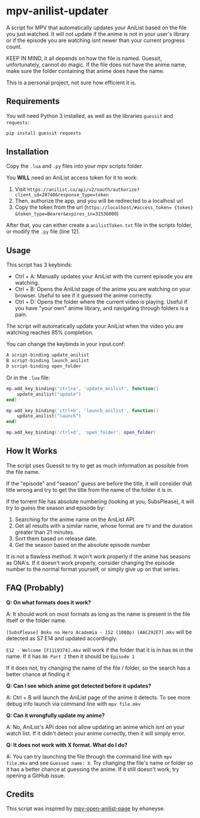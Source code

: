 # mpv-anilist-updater
A script for MPV that automatically updates your AniList based on the file you just watched. It will not update if the anime is not in your user's library or if the episode you are watching isnt newer than your current progress count.

KEEP IN MIND, it all depends on how the file is named. Guessit, unfortunately, cannot do magic. 
If the file does not have the anime name, make sure the folder containing that anime does have the name.

This is a personal project, not sure how efficient it is.

## Requirements
You will need Python 3 installed, as well as the libraries `guessit` and `requests`:
```bash
pip install guessit requests
```

## Installation
Copy the `.lua` and `.py` files into your mpv scripts folder.

You **WILL** need an AniList access token for it to work:
  1. Visit `https://anilist.co/api/v2/oauth/authorize?client_id=20740&response_type=token`
  2. Then, authorize the app, and you will be redirected to a localhost url
  3. Copy the token from the url (`https://localhost/#access_token= {token} &token_type=Bearer&expires_in=31536000`)

After that, you can either create a `anilistToken.txt` file in the scripts folder, or modify the `.py` file (line 12).

## Usage
This script has 3 keybinds:
  - Ctrl + A: Manually updates your AniList with the current episode you are watching.
  - Ctrl + B: Opens the AniList page of the anime you are watching on your browser. Useful to see if it guessed the anime correctly.
  - Ctrl + D: Opens the folder where the current video is playing. Useful if you have "your own" anime library, and navigating through folders is a pain.

The script will automatically update your AniList when the video you are watching reaches 85% completion.

You can change the keybinds in your input.conf:
```bash
A script-binding update_anilist
B script-binding launch_anilist
D script-binding open_folder
```

Or in the `.lua` file:
```lua
mp.add_key_binding('ctrl+a', 'update_anilist', function()
    update_anilist("update")
end)

mp.add_key_binding('ctrl+b', 'launch_anilist', function()
    update_anilist("launch")
end)

mp.add_key_binding('ctrl+d', 'open_folder', open_folder)
```

## How It Works
The script uses Guessit to try to get as much information as possible from the file name.

If the "episode" and "season" guess are before the title, it will consider that title wrong and try to get the title from the name of the folder it is in.

If the torrent file has absolute numbering (looking at you, SubsPlease), it will try to guess the season and episode by:
  1. Searching for the anime name on the AniList API.
  2. Get all results with a similar name, whose format are `TV` and the duration greater than 21 minutes.
  3. Sort them based on release date.
  4. Get the season based on the absolute episode number

It is not a flawless method. It won't work properly if the anime has seasons as ONA's. If it doesn't work properly, consider 
changing the episode number to the normal format yourself, or simply give up on that series.

## FAQ (Probably)
  **Q: On what formats does it work?**

  A: It should work on most formats as long as the name is present in the file itself or the folder name.

  `[SubsPlease] Boku no Hero Academia - 152 (1080p) [AAC292E7].mkv` will be detected as S7 E14 and updated accordingly.

  `E12 - Welcome [F1119374].mkv` will work if the folder that it is in has `86` in the name. If it has `86 Part 2` then it should be `Episode 1`

  If it does not, try changing the name of the file / folder, so the search has a better chance at finding it

  **Q: Can I see which anime got detected before it updates?**

  A: Ctrl + B will launch the AniList page of the anime it detects. To see more debug info launch via command line with `mpv file.mkv`

  **Q: Can it wrongfully update my anime?**

  A: No, AniList's API does not allow updating an anime which isnt on your watch list. If it didn't detect your anime correctly, then it will
  simply error.

  **Q: It does not work with X format. What do I do?**
  
  A: You can try launching the file through the command line with `mpv file.mkv` and see `Guessed name: X`. Try changing the file's name or folder so it has
  a better chance at guessing the anime. If it still doesn't work, try opening a GitHub issue.

## Credits
This script was inspired by [mpv-open-anilist-page](https://github.com/ehoneyse/mpv-open-anilist-page) by ehoneyse.
